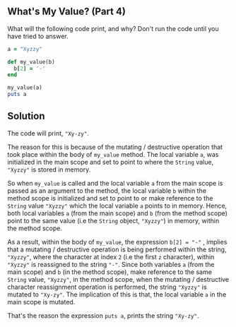 ## What's My Value? (Part 4)
What will the following code print, and why? Don't run the code until you have tried to answer.
```ruby
a = "Xyzzy"

def my_value(b)
  b[2] = '-'
end

my_value(a)
puts a
```
## Solution
The code will print, `"Xy-zy"`.

The reason for this is because of the mutating / destructive operation that took place within the body of `my_value` method. The local variable `a`, was initialized in the main scope and set to point to where the `String` value, `"Xyzzy"` is stored in memory.

So when `my_value` is called and the local variable `a` from the main scope is passed as an argument to the method, the local variable `b` within the method scope is initialized and set to point to or make reference to the `String` value `"Xyzzy"` which the local variable `a` points to in memory. Hence, both local variables `a` (from the main scope) and `b` (from the method scope) point to the same value (i.e the `String` object, `"Xyzzy"`) in memory, within the method scope.

As a result, within the body of `my_value`, the expression `b[2] = "-"` , implies that a mutating / destructive operation is being performed within the string, `"Xyzzy"`, where the character at index `2` (i.e the first `z` character), within `"Xyzzy"` is reassigned to the string `"-"`. Since both variables `a` (from the main scope) and `b` (in the method scope), make reference to the same `String` value, `"Xyzzy"`, in the method scope, when the mutating / destructive character reassignment operation is performed, the string `"Xyzzy"` is mutated to `"Xy-zy"`. The implication of this is that, the local variable `a` in the main scope is mutated.

That's the reason the expression `puts a`, prints the string `"Xy-zy"`.